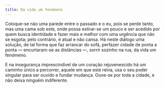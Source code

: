 ```yaml
---
title: Da vida um fenómeno
---
```


Coloque-se não uma parede entre o passado e o eu, pois se perde tanto, mas uma cama sob este, onde possa estirar-se um pouco e ser acedido por quem busca identidade e fazer mais e melhor com uma urgência que não se esgota; pelo contrário, é atual e não cansa. Há neste diálogo uma solução, de tal forma que faz arrancar do sofá, perfazer cidade de ponta a ponta — encurtaram-se as distâncias —, sorrir sozinho na rua, da vida um fenómeno.

E na insegurança imprescindível de um coração rejuvenescido há um caminho único a percorrer, aquele em que este reina, usa o seu poder singular para ser ouvido e fundar mudança. Ouve-se por toda a cidade, e não deixa ninguém indiferente.
